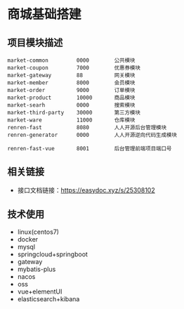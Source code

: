 # 商城基础搭建  
    
## 项目模块描述  

    market-common         0000        公共模块  
    market-coupon         7000        优惠券模块  
    market-gateway        88          网关模块  
    market-member         8000        会员模块  
    market-order          9000        订单模块  
    market-product        10000       商品模块  
    market-searh          0000        搜索模块  
    market-third-party    30000       第三方模块  
    market-ware           11000       仓库模块  
    renren-fast           8080        人人开源后台管理模块  
    renren-generator      0000        人人开源逆向代码生成模块  
    
    renren-fast-vue       8001        后台管理前端项目端口号  
    
## 相关链接  

 * 接口文档链接：https://easydoc.xyz/s/25308102  

## 技术使用  

 * linux(centos7)  
 * docker  
 * mysql  
 * springcloud+springboot  
 * gateway  
 * mybatis-plus  
 * nacos  
 * oss  
 * vue+elementUI  
 * elasticsearch+kibana  